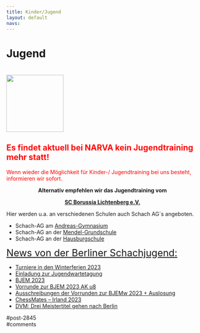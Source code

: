 ```yaml
---
title: Kinder/Jugend 
layout: default
navs:
---
```

<div class="post-2845 page type-page status-publish hentry" id="post-2845">
<h1 class="entry-title">Jugend</h1>
<div class="entry-content">
<h1><a href="https://www.narva-schach.de/wordpress/wp-content/uploads/2022/07/cropped-cropped-HeaderBildHomepagefertischneu2d-1-1.bmp"><img alt="" class="alignleft wp-image-9586 size-thumbnail" decoding="async" height="150" sizes="(max-width: 150px) 100vw, 150px" src="https://www.narva-schach.de/wordpress/wp-content/uploads/2022/07/cropped-cropped-HeaderBildHomepagefertischneu2d-1-1-150x150.jpg" srcset="https://www.narva-schach.de/wordpress/wp-content/uploads/2022/07/cropped-cropped-HeaderBildHomepagefertischneu2d-1-1-150x150.jpg 150w, https://www.narva-schach.de/wordpress/wp-content/uploads/2022/07/cropped-cropped-HeaderBildHomepagefertischneu2d-1-1-144x144.jpg 144w, https://www.narva-schach.de/wordpress/wp-content/uploads/2022/07/cropped-cropped-HeaderBildHomepagefertischneu2d-1-1.bmp 200w" width="150"/></a></h1>
<h2><strong><span style="color: #ff0000;">Es findet aktuell bei NARVA kein Jugendtraining mehr statt!<br/>
</span></strong></h2>
<p><span style="color: #ff0000;">Wenn wieder die Möglichkeit für Kinder-/ Jugendtraining bei uns besteht, informieren wir sofort.</span></p>
<p style="text-align: center;"><strong>Alternativ empfehlen wir das Jugendtraining </strong><strong>vom</strong></p>
<p style="text-align: center;"><strong> <a href="https://borussia-lichtenberg.de/" rel="noopener" target="_blank">SC Borussia Lichtenberg e.V.</a></strong></p>
<p>Hier werden u.a. an verschiedenen Schulen auch Schach AG´s angeboten.</p>
<ul>
<li>Schach-AG am <a href="http://www.andreas-gym.de/" rel="noopener" target="_blank">Andreas-Gymnasium</a></li>
<li>Schach-AG an der <a href="https://www.mendel-grundschule.de/" rel="noopener" target="_blank">Mendel-Grundschule</a></li>
<li>Schach-AG an der <a href="http://www.hausburgschule.de/" rel="noopener" target="_blank">Hausburgschule</a></li>
</ul>
<p><span style="text-decoration-line: underline; font-size: 1.8em;">News von der Berliner Schachjugend:</span></p>
<ul><!--via SimplePie with RSSImport--><li><a href="http://www.schachjugend-in-berlin.de/turniere-in-den-winterferien-2023/" title="Turniere in den Winterferien 2023">Turniere in den Winterferien 2023</a></li><li><a href="http://www.schachjugend-in-berlin.de/einladung-zur-jugendwartetagung-2/" title="Einladung zur Jugendwartetagung">Einladung zur Jugendwartetagung</a></li><li><a href="http://www.schachjugend-in-berlin.de/bjem-2023/" title="BJEM 2023">BJEM 2023</a></li><li><a href="http://www.schachjugend-in-berlin.de/vorrunde-zur-bjem-2023-ak-u8/" title="Vorrunde zur BJEM 2023 AK u8">Vorrunde zur BJEM 2023 AK u8</a></li><li><a href="http://www.schachjugend-in-berlin.de/ausschreibungen-der-vorrunden-zur-bjemw-2023/" title="Ausschreibungen der Vorrunden zur BJEMw 2023 + Auslosung">Ausschreibungen der Vorrunden zur BJEMw 2023 + Auslosung</a></li><li><a href="http://www.schachjugend-in-berlin.de/chessmates-irland-2023/" title="ChessMates – Irland 2023">ChessMates – Irland 2023</a></li><li><a href="http://www.schachjugend-in-berlin.de/dvm-drei-meistertitel-gehen-nach-berlin/" title="DVM: Drei Meistertitel gehen nach Berlin">DVM: Drei Meistertitel gehen nach Berlin</a></li></ul>
</div><!-- .entry-content -->
</div> #post-2845 
<div id="comments">
</div> #comments 
